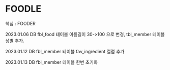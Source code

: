 # FOODLE
핵심 : FOODER

2023.01.06 DB fbl_food 테이블 이름길이 30->100 으로 변경, tbl_member 테이블 성별 추가.

2023.01.12 DB fbl_member 테이블 fav_ingredient 컬럼 추가

2023.01.13 DB fbl_member 테이블 한번 초기화

